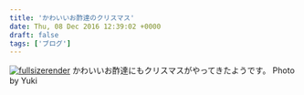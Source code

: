 ```yaml
---
title: 'かわいいお酢達のクリスマス'
date: Thu, 08 Dec 2016 12:39:02 +0000
draft: false
tags: ['ブログ']
---
```


[![fullsizerender](/images/2016/12/FullSizeRender-1-768x1024.jpg)](/images/2016/12/FullSizeRender-1.jpg) かわいいお酢達にもクリスマスがやってきたようです。 Photo by Yuki